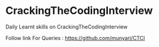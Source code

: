 # CrackingTheCodingInterview
Daily Learnt skills on CrackingTheCodingInterview

Follow link For Queries : https://github.com/munyari/CTCI

